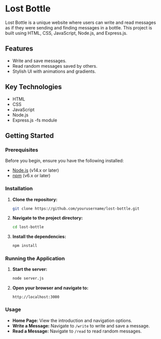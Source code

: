 # Lost Bottle

Lost Bottle is a unique website where users can write and read messages as if they were sending and finding messages in a bottle. This project is built using HTML, CSS, JavaScript, Node.js, and Express.js.

## Features

- Write and save messages.
- Read random messages saved by others.
- Stylish UI with animations and gradients.

## Key Technologies

- HTML
- CSS
- JavaScript
- Node.js
- Express.js
-fs module

## Getting Started

### Prerequisites

Before you begin, ensure you have the following installed:

- [Node.js](https://nodejs.org/) (v14.x or later)
- [npm](https://www.npmjs.com/get-npm) (v6.x or later)

### Installation

1. **Clone the repository:**

    ```sh
    git clone https://github.com/yourusername/lost-bottle.git
    ```

2. **Navigate to the project directory:**

    ```sh
    cd lost-bottle
    ```

3. **Install the dependencies:**

    ```sh
    npm install
    ```

### Running the Application

1. **Start the server:**

    ```sh
    node server.js
    ```

2. **Open your browser and navigate to:**

    ```
    http://localhost:3000
    ```


### Usage

- **Home Page:** View the introduction and navigation options.
- **Write a Message:** Navigate to `/write` to write and save a message.
- **Read a Message:** Navigate to `/read` to read random messages.
